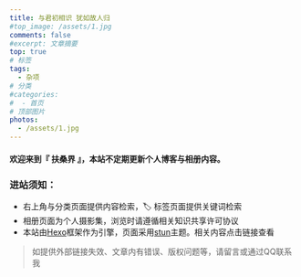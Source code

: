 ```yaml
---
title: 与君初相识 犹如故人归
#top_image: /assets/1.jpg
comments: false
#excerpt: 文章摘要 
top: true
# 标签
tags:
  - 杂项
# 分类
#categories: 
#  - 首页
# 顶部图片
photos:
  - /assets/1.jpg
---
```

#### 欢迎来到『 扶桑界 』，本站不定期更新个人博客与相册内容。

### 进站须知：
- 右上角与分类页面提供内容检索，🏷️  标签页面提供关键词检索
- 相册页面为个人摄影集，浏览时请遵循相关知识共享许可协议
- 本站由[Hexo](https://hexo.io/)框架作为引擎，页面采用[stun](https://github.com/liuyib/hexo-theme-stun)主题。相关内容点击链接查看


>如提供外部链接失效、文章内有错误、版权问题等，请留言或通过QQ联系我